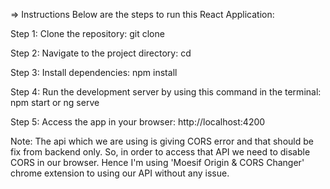 ⇒ Instructions Below are the steps to run this React Application:

 Step 1: Clone the repository: git clone
 
 Step 2: Navigate to the project directory: cd

 Step 3: Install dependencies: npm install
 
 Step 4:  Run the development server by using this command in the terminal: npm start or ng serve
 
 Step 5:  Access the app in your browser: http://localhost:4200

 Note: The api which we are using is giving CORS error and that should be fix from backend only. So, in order to access that API we need to disable CORS in our browser. Hence I'm using 'Moesif Origin & CORS Changer' chrome extension to using our API without any issue.
